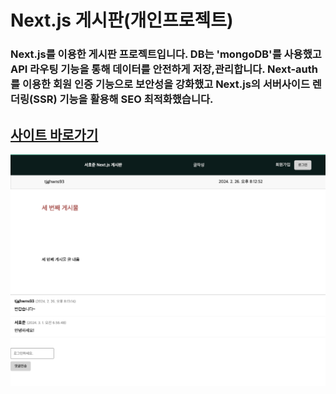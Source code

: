# Next.js 게시판(개인프로젝트)

### Next.js를 이용한 게시판 프로젝트입니다. DB는 'mongoDB'를 사용했고 API 라우팅 기능을 통해 데이터를 안전하게 저장,관리합니다. Next-auth를 이용한 회원 인증 기능으로 보안성을 강화했고 Next.js의 서버사이드 렌더링(SSR) 기능을 활용해 SEO 최적화했습니다.


## [사이트 바로가기](https://forum-henna-nine.vercel.app/)

![next.js community](https://github.com/tjghwns93/images/blob/main/community.png?raw=true)
